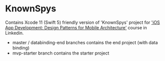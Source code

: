 # KnownSpys
Contains Xcode 11 (Swift 5) friendly version of 'KnownSpys' project  for ['iOS App Development: Design Patterns for Mobile Architecture'](https://www.linkedin.com/learning/ios-app-development-design-patterns-for-mobile-architecture) course in Linkedin.

- master / databinding-end branches contains the end project (with data binding) 
- mvp-starter branch contains the starter project
